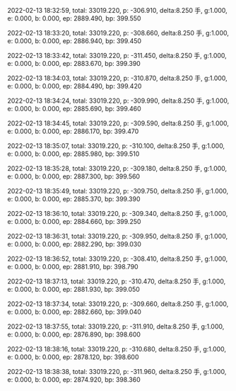 2022-02-13 18:32:59, total: 33019.220, p: -306.910, delta:8.250 手, g:1.000, e: 0.000, b: 0.000, ep: 2889.490, bp: 399.550

2022-02-13 18:33:20, total: 33019.220, p: -308.660, delta:8.250 手, g:1.000, e: 0.000, b: 0.000, ep: 2886.940, bp: 399.450

2022-02-13 18:33:42, total: 33019.220, p: -311.450, delta:8.250 手, g:1.000, e: 0.000, b: 0.000, ep: 2883.670, bp: 399.390

2022-02-13 18:34:03, total: 33019.220, p: -310.870, delta:8.250 手, g:1.000, e: 0.000, b: 0.000, ep: 2884.490, bp: 399.420

2022-02-13 18:34:24, total: 33019.220, p: -309.990, delta:8.250 手, g:1.000, e: 0.000, b: 0.000, ep: 2885.690, bp: 399.460

2022-02-13 18:34:45, total: 33019.220, p: -309.590, delta:8.250 手, g:1.000, e: 0.000, b: 0.000, ep: 2886.170, bp: 399.470

2022-02-13 18:35:07, total: 33019.220, p: -310.100, delta:8.250 手, g:1.000, e: 0.000, b: 0.000, ep: 2885.980, bp: 399.510

2022-02-13 18:35:28, total: 33019.220, p: -309.180, delta:8.250 手, g:1.000, e: 0.000, b: 0.000, ep: 2887.300, bp: 399.560

2022-02-13 18:35:49, total: 33019.220, p: -309.750, delta:8.250 手, g:1.000, e: 0.000, b: 0.000, ep: 2885.370, bp: 399.390

2022-02-13 18:36:10, total: 33019.220, p: -309.340, delta:8.250 手, g:1.000, e: 0.000, b: 0.000, ep: 2884.660, bp: 399.250

2022-02-13 18:36:31, total: 33019.220, p: -309.950, delta:8.250 手, g:1.000, e: 0.000, b: 0.000, ep: 2882.290, bp: 399.030

2022-02-13 18:36:52, total: 33019.220, p: -308.410, delta:8.250 手, g:1.000, e: 0.000, b: 0.000, ep: 2881.910, bp: 398.790

2022-02-13 18:37:13, total: 33019.220, p: -310.470, delta:8.250 手, g:1.000, e: 0.000, b: 0.000, ep: 2881.930, bp: 399.050

2022-02-13 18:37:34, total: 33019.220, p: -309.660, delta:8.250 手, g:1.000, e: 0.000, b: 0.000, ep: 2882.660, bp: 399.040

2022-02-13 18:37:55, total: 33019.220, p: -311.910, delta:8.250 手, g:1.000, e: 0.000, b: 0.000, ep: 2876.890, bp: 398.600

2022-02-13 18:38:16, total: 33019.220, p: -310.680, delta:8.250 手, g:1.000, e: 0.000, b: 0.000, ep: 2878.120, bp: 398.600

2022-02-13 18:38:38, total: 33019.220, p: -311.960, delta:8.250 手, g:1.000, e: 0.000, b: 0.000, ep: 2874.920, bp: 398.360